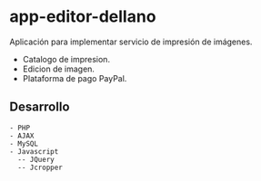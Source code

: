 # app-editor-dellano
Aplicación para implementar servicio de impresión de imágenes.
  - Catalogo de impresion.
  - Edicion de imagen. 
  - Plataforma de pago PayPal.
  
  ## Desarrollo
    - PHP
    - AJAX
    - MySQL
    - Javascript
      -- JQuery
      -- Jcropper
